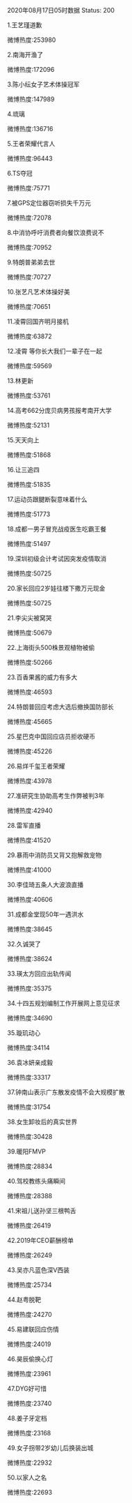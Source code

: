 2020年08月17日05时数据
Status: 200

1.王艺瑾道歉

微博热度:253980

2.南海开渔了

微博热度:172096

3.陈小纭女子艺术体操冠军

微博热度:147989

4.琉璃

微博热度:136716

5.王者荣耀代言人

微博热度:96443

6.TS夺冠

微博热度:75771

7.被GPS定位器窃听损失千万元

微博热度:72078

8.中消协呼吁消费者向餐饮浪费说不

微博热度:70952

9.特朗普弟弟去世

微博热度:70727

10.张艺凡艺术体操好美

微博热度:70651

11.凌霄回国齐明月接机

微博热度:63872

12.凌霄 等你长大我们一辈子在一起

微博热度:59569

13.林更新

微博热度:53761

14.高考662分庞贝病男孩报考南开大学

微博热度:52131

15.天天向上

微博热度:51868

16.让三追四

微博热度:51835

17.运动员跟腱断裂意味着什么

微博热度:51773

18.成都一男子冒充战疫医生吃霸王餐

微博热度:51497

19.深圳初级会计考试因突发疫情取消

微博热度:50725

20.家长回应2岁娃往楼下撒万元现金

微博热度:50725

21.李尖尖被窝哭

微博热度:50679

22.上海街头500株景观植物被偷

微博热度:50266

23.百香果酱的威力有多大

微博热度:46593

24.特朗普回应考虑大选后撤换国防部长

微博热度:45665

25.星巴克中国回应店员拒收硬币

微博热度:45226

26.易烊千玺王者荣耀

微博热度:43978

27.准研究生协助高考生作弊被判3年

微博热度:42940

28.雷军直播

微博热度:41520

29.暴雨中消防员又背又抱解救宠物

微博热度:41000

30.李佳琦五条人大波浪直播

微博热度:40606

31.成都金堂现50年一遇洪水

微博热度:38645

32.久诚哭了

微博热度:38624

33.瑛太方回应出轨传闻

微博热度:35375

34.十四五规划编制工作开展网上意见征求

微博热度:34690

35.璇玑动心

微博热度:34114

36.袁冰妍亲成毅

微博热度:33317

37.钟南山表示广东散发疫情不会大规模扩散

微博热度:31754

38.女生卸妆后的真实世界

微博热度:30428

39.暖阳FMVP

微博热度:28834

40.驾校教练头痛瞬间

微博热度:28388

41.宋祖儿送孙坚三根鸭舌

微博热度:26419

42.2019年CEO薪酬榜单

微博热度:26249

43.吴亦凡蓝色深V西装

微博热度:25734

44.赵粤脱靶

微博热度:24270

45.易建联回应伤情

微博热度:24019

46.昊辰偷换心灯

微博热度:23961

47.DYG好可惜

微博热度:23740

48.姜子牙定档

微博热度:23168

49.女子拐带2岁幼儿后换装出城

微博热度:22932

50.以家人之名

微博热度:22693

